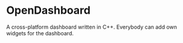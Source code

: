 # OpenDashboard
A cross-platform dashboard written in C++. Everybody can add own widgets for the dashboard.
